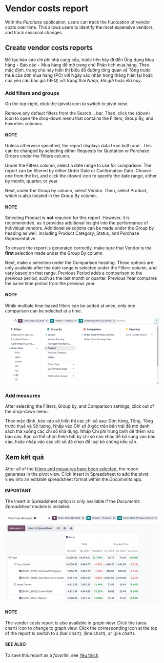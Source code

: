 # Vendor costs report

With the *Purchase* application, users can track the fluctuation of vendor costs over time. This
allows users to identify the most expensive vendors, and track seasonal changes.

## Create vendor costs reports

Để tạo báo cáo chi phí nhà cung cấp, trước tiên hãy đi đến Ứng dụng Mua hàng ‣ Báo cáo ‣ Mua hàng để mở trang chủ Phân tích mua hàng. Theo mặc định, trang chủ này hiển thị biểu đồ đường tổng quan về Tổng trước thuế của đơn mua hàng (PO) với Ngày xác nhận trong tháng hiện tại hoặc của yêu cầu báo giá (RFQ) với trạng thái *Nháp*,  *Đã gửi* hoặc  *Đã hủy*.

<a id="purchase-vender-cost-report-filters"></a>

### Add filters and groups

On the top-right, click the <i class="oi oi-view-pivot"></i> (pivot) icon to switch to pivot view.

Remove any default filters from the Search... bar. Then, click the <i class="fa fa-caret-down"></i> (down) icon to open the
drop-down menu that contains the Filters, Group By, and
Favorites columns.

#### NOTE
Unless otherwise specified, the report displays data from both  and . This can be
changed by selecting either Requests for Quotation or Purchase Orders
under the Filters column.

Under the Filters column, select a date range to use for comparison. The report can be
filtered by either Order Date or Confirmation Date. Choose one from the
list, and click the <i class="fa fa-caret-down"></i> (down) icon to specify the date range, either by month, quarter, or year.

Next, under the Group by column, select Vendor. Then, select
Product, which is also located in the Group By column.

#### NOTE
Selecting Product is **not** required for this report. However, it is recommended, as
it provides additional insight into the performance of individual vendors. Additional selections
can be made under the Group by heading as well, including Product
Category, Status, and Purchase Representative.

To ensure the report is generated correctly, make sure that Vendor is the **first**
selection made under the Group By column.

Next, make a selection under the Comparison heading. These options are only available
after the date range is selected under the Filters column, and vary based on that range.
Previous Period adds a comparison to the previous period, such as the last month or
quarter. Previous Year compares the same time period from the previous year.

#### NOTE
While multiple time-based filters can be added at once, only one comparison can be selected at a
time.

![The drop-down menu of filters, group by and comparison options for the vendor costs report.](../../../../_images/filters-groups1.png)

### Add measures

After selecting the Filters, Group by, and Comparison settings,
click out of the drop-down menu.

Theo mặc định, báo cáo sẽ hiển thị các chỉ số sau: Đơn hàng, Tổng, Tổng trước thuế và Số lượng. Nhấp vào Chỉ số ở góc trên bên trái để mở danh sách thả xuống các chỉ số khả dụng. Nhấp Chi phí trung bình để thêm vào báo cáo. Bạn có thể chọn thêm bất kỳ chỉ số nào khác để bổ sung vào báo cáo, hoặc nhấp vào các chỉ số đã chọn để loại bỏ chúng nếu cần.

## Xem kết quả

After all of the [filters and measures have been selected](#purchase-vender-cost-report-filters), the report generates in the pivot view. Click
Insert in Spreadsheet to add the pivot view into an editable spreadsheet format within
the *Documents* app.

#### IMPORTANT
The Insert in Spreadsheet option is only available if the *Documents Spreadsheet*
module is installed.

![A sample of a vendor costs report with the measures set as total and average costs.](../../../../_images/sample-vendor-report.png)

#### NOTE
The vendor costs report is also available in *graph* view. Click the <i class="fa fa-area-chart"></i>
(area chart) icon to change to graph view. Click the corresponding icon at the top of
the report to switch to a <i class="fa fa-bar-chart"></i> (bar chart), <i class="fa fa-line-chart"></i>
(line chart), or <i class="fa fa-pie-chart"></i> (pie chart).

#### SEE ALSO
To save this report as a *favorite*, see [Yêu thích](../../../essentials/search.md#search-favorites).

